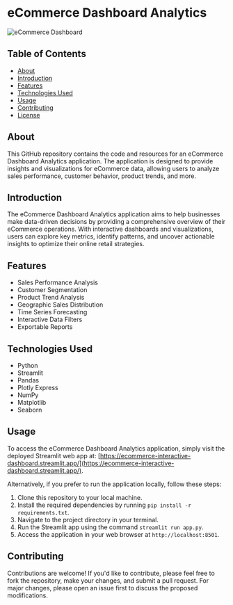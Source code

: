 # eCommerce Dashboard Analytics

![eCommerce Dashboard](https://example.com/dashboard_screenshot.png)

## Table of Contents

- [About](#about)
- [Introduction](#introduction)
- [Features](#features)
- [Technologies Used](#technologies-used)
- [Usage](#usage)
- [Contributing](#contributing)
- [License](#license)

## About

This GitHub repository contains the code and resources for an eCommerce Dashboard Analytics application. The application is designed to provide insights and visualizations for eCommerce data, allowing users to analyze sales performance, customer behavior, product trends, and more.

## Introduction

The eCommerce Dashboard Analytics application aims to help businesses make data-driven decisions by providing a comprehensive overview of their eCommerce operations. With interactive dashboards and visualizations, users can explore key metrics, identify patterns, and uncover actionable insights to optimize their online retail strategies.

## Features

- Sales Performance Analysis
- Customer Segmentation
- Product Trend Analysis
- Geographic Sales Distribution
- Time Series Forecasting
- Interactive Data Filters
- Exportable Reports

## Technologies Used

- Python
- Streamlit
- Pandas
- Plotly Express
- NumPy
- Matplotlib
- Seaborn

## Usage

To access the eCommerce Dashboard Analytics application, simply visit the deployed Streamlit web app at:
[https://ecommerce-interactive-dashboard.streamlit.app/](https://ecommerce-interactive-dashboard.streamlit.app/). 

Alternatively, if you prefer to run the application locally, follow these steps:

1. Clone this repository to your local machine.
2. Install the required dependencies by running `pip install -r requirements.txt`.
3. Navigate to the project directory in your terminal.
4. Run the Streamlit app using the command `streamlit run app.py`.
5. Access the application in your web browser at `http://localhost:8501`.


## Contributing

Contributions are welcome! If you'd like to contribute, please feel free to fork the repository, make your changes, and submit a pull request. For major changes, please open an issue first to discuss the proposed modifications.


